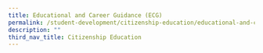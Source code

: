 ```yaml
---
title: Educational and Career Guidance (ECG)
permalink: /student-development/citizenship-education/educational-and-career-guidance-ecg/
description: ""
third_nav_title: Citizenship Education
---
```

